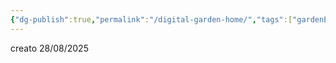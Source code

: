 ```yaml
---
{"dg-publish":true,"permalink":"/digital-garden-home/","tags":["gardenEntry"]}
---
```


creato 28/08/2025